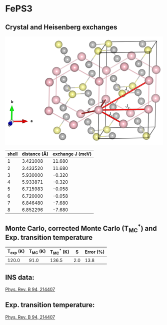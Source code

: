 # FePS3

## Crystal and Heisenberg exchanges

![FePS3 Structure](FePS3.jpg)


| shell    | distance (A&#778;) | exchange J (meV) |
|----------|--------------|------------------|
| 1        | 3.421008     | 11.680           |
| 2        | 3.433520     | 11.680           |
| 3        | 5.930000     | -0.320           |
| 4        | 5.933871     | -0.320           |
| 5        | 6.715983     | -0.058           |
| 6        | 6.720000     | -0.058           |
| 7        | 6.846480     | -7.680           |
| 8        | 6.852296     | -7.680           |


## Monte Carlo, corrected Monte Carlo (T<sub>MC</sub><sup>*</sup>) and Exp. transition temperature

| T<sub>exp</sub> (K) | T<sub>MC</sub> (K) | T<sub>MC</sub><sup>*</sup> (K) | S   | Error (%) |
|----------------------|--------------------|--------------------------------|-----|-----------|
| 120.0                  | 91.0                 | 136.5                          | 2.0 | 13.8      |


## INS data:
[Phys. Rev. B 94, 214407](https://journals.aps.org/prb/abstract/10.1103/PhysRevB.94.214407)


## Exp. transition temperature:
[Phys. Rev. B 94, 214407](https://journals.aps.org/prb/abstract/10.1103/PhysRevB.94.214407)
